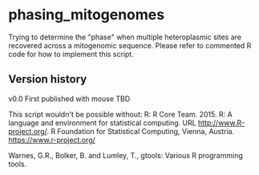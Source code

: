 # phasing_mitogenomes
Trying to determine the "phase" when multiple heteroplasmic sites are recovered across a mitogenomic sequence. Please refer to commented R code for how to implement this script.

## Version history
v0.0 First published with mouse TBD

This script wouldn't be possible without:
R: R Core Team. 2015. R: A language and environment for statistical computing. URL http://www.R-project.org/. R Foundation for Statistical Computing, Vienna, Austria. https://www.r-project.org/

Warnes, G.R., Bolker, B. and Lumley, T., gtools: Various R programming tools.
